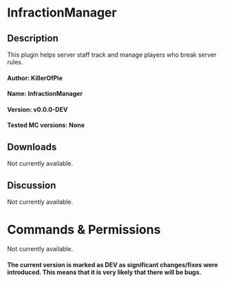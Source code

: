 # InfractionManager

## Description
This plugin helps server staff track and manage players who break server rules.

#### Author: KillerOfPie
#### Name: InfractionManager
#### Version: v0.0.0-DEV
#### Tested MC versions: None


## Downloads
Not currently available.


## Discussion
Not currently available.


# Commands & Permissions
Not currently available.

#### The current version is marked as DEV as significant changes/fixes were introduced. This means that it is very likely that there will be bugs.
